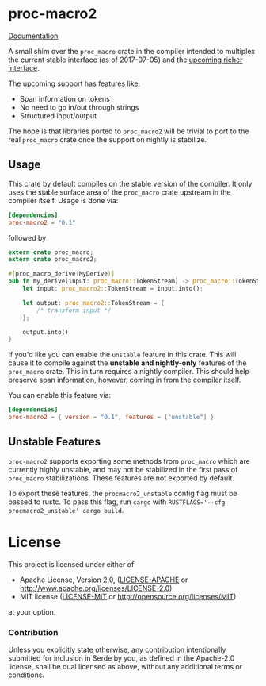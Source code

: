 # proc-macro2

[Documentation](https://docs.rs/proc-macro2)

A small shim over the `proc_macro` crate in the compiler intended to multiplex
the current stable interface (as of 2017-07-05) and the [upcoming richer
interface][upcoming].

[upcoming]: https://github.com/rust-lang/rust/pull/40939

The upcoming support has features like:

* Span information on tokens
* No need to go in/out through strings
* Structured input/output

The hope is that libraries ported to `proc_macro2` will be trivial to port to
the real `proc_macro` crate once the support on nightly is stabilize.

## Usage

This crate by default compiles on the stable version of the compiler. It only
uses the stable surface area of the `proc_macro` crate upstream in the compiler
itself. Usage is done via:

```toml
[dependencies]
proc-macro2 = "0.1"
```

followed by

```rust
extern crate proc_macro;
extern crate proc_macro2;

#[proc_macro_derive(MyDerive)]
pub fn my_derive(input: proc_macro::TokenStream) -> proc_macro::TokenStream {
    let input: proc_macro2::TokenStream = input.into();

    let output: proc_macro2::TokenStream = {
        /* transform input */
    };

    output.into()
}
```

If you'd like you can enable the `unstable` feature in this crate. This will
cause it to compile against the **unstable and nightly-only** features of the
`proc_macro` crate. This in turn requires a nightly compiler. This should help
preserve span information, however, coming in from the compiler itself.

You can enable this feature via:

```toml
[dependencies]
proc-macro2 = { version = "0.1", features = ["unstable"] }
```


## Unstable Features

`proc-macro2` supports exporting some methods from `proc_macro` which are
currently highly unstable, and may not be stabilized in the first pass of
`proc_macro` stabilizations. These features are not exported by default.

To export these features, the `procmacro2_unstable` config flag must be passed
to rustc. To pass this flag, run `cargo` with 
`RUSTFLAGS='--cfg procmacro2_unstable' cargo build`.


# License

This project is licensed under either of

 * Apache License, Version 2.0, ([LICENSE-APACHE](LICENSE-APACHE) or
   http://www.apache.org/licenses/LICENSE-2.0)
 * MIT license ([LICENSE-MIT](LICENSE-MIT) or
   http://opensource.org/licenses/MIT)

at your option.

### Contribution

Unless you explicitly state otherwise, any contribution intentionally submitted
for inclusion in Serde by you, as defined in the Apache-2.0 license, shall be
dual licensed as above, without any additional terms or conditions.
